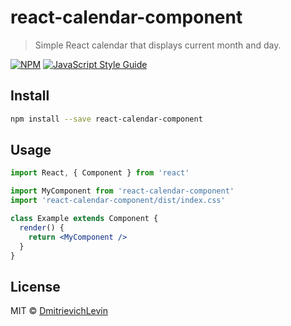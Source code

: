 # react-calendar-component

> Simple React calendar that displays current month and day.

[![NPM](https://img.shields.io/npm/v/react-calendar-component.svg)](https://www.npmjs.com/package/react-calendar-component) [![JavaScript Style Guide](https://img.shields.io/badge/code_style-standard-brightgreen.svg)](https://standardjs.com)

## Install

```bash
npm install --save react-calendar-component
```

## Usage

```jsx
import React, { Component } from 'react'

import MyComponent from 'react-calendar-component'
import 'react-calendar-component/dist/index.css'

class Example extends Component {
  render() {
    return <MyComponent />
  }
}
```

## License

MIT © [DmitrievichLevin](https://github.com/DmitrievichLevin)
